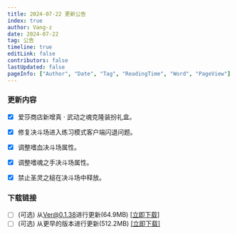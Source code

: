 ```yaml
---
title: 2024-07-22 更新公告
index: true
author: Vang-z
date: 2024-07-22
tag: 公告
timeline: true
editLink: false
contributors: false
lastUpdated: false
pageInfo: ["Author", "Date", "Tag", "ReadingTime", "Word", "PageView"]
---
```


### 更新内容
- [x] 爱莎商店新增<a>真 · 武动之魂克隆装扮礼盒</a>。
- [x] 修复决斗场进入<a>练习模式</a>客户端闪退问题。
- [x] 调整<a>嗜血</a>决斗场属性。
- [x] 调整<a>嗜魂之手</a>决斗场属性。
- [x] 禁止<a>圣灵之槌</a>在决斗场中释放。


### 下载链接
- [ ] <a>(可选)</a> 从<a>Ver@0.1.38</a>进行更新(64.9MB) [[立即下载]](https://api.noki.icu/pan/cloud189/shareToDown?url=https://cloud.189.cn/web/share?code=ZniYVz6N3aQv&passCode=6u6k&fileId)
- [ ] <a>(可选)</a> 从<a>更早的版本</a>进行更新(512.2MB) [[立即下载]](https://api.noki.icu/pan/cloud189/shareToDown?url=https://cloud.189.cn/web/share?code=Ez2i2iYvuiIj&passCode=7cmr&fileId)
